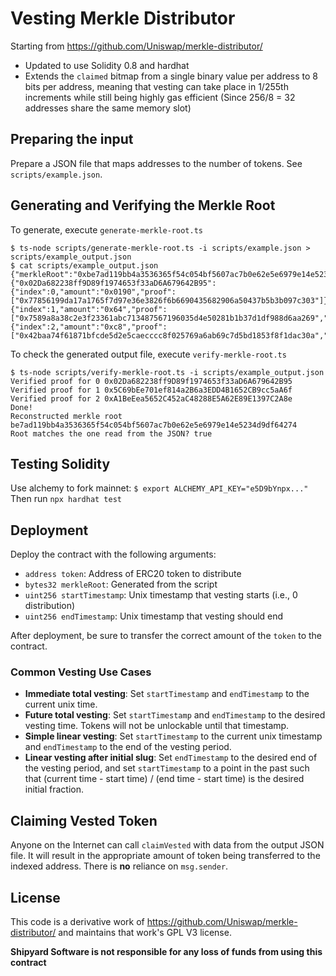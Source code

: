 # Vesting Merkle Distributor

Starting from https://github.com/Uniswap/merkle-distributor/

* Updated to use Solidity 0.8 and hardhat
* Extends the `claimed` bitmap from a single binary value per address to 8 bits per address, meaning that vesting can take place in 1/255th increments while still being highly gas efficient (Since 256/8 = 32 addresses share the same memory slot)

## Preparing the input
Prepare a JSON file that maps addresses to the number of tokens. See `scripts/example.json`.

## Generating and Verifying the Merkle Root

To generate, execute `generate-merkle-root.ts`
```
$ ts-node scripts/generate-merkle-root.ts -i scripts/example.json > scripts/example_output.json
$ cat scripts/example_output.json 
{"merkleRoot":"0xbe7ad119bb4a3536365f54c054bf5607ac7b0e62e5e6979e14e5234d9df64274","tokenTotal":"0x02bc","claims":{"0x02Da682238ff9D89f1974653f33aD6A679642B95":{"index":0,"amount":"0x0190","proof":["0x77856199da17a1765f7d97e36e3826f6b6690435682906a50437b5b3b097c303"]},"0x5C69bEe701ef814a2B6a3EDD4B1652CB9cc5aA6f":{"index":1,"amount":"0x64","proof":["0x7589a8a38c2e3f23361abc713487567196035d4e50281b1b37d1df988d6aa269","0x7d8fc7358ceca42f22fd74e811782148d69c9ed8be78daa3a406fa26ad7b3a05"]},"0xA1BeEea5652C452aC48288E5A62E89E1397C2A8e":{"index":2,"amount":"0xc8","proof":["0x42baa74f61871bfcde5d2e5caecccc8f025769a6ab69c7d5bd1853f8f1dac30a","0x7d8fc7358ceca42f22fd74e811782148d69c9ed8be78daa3a406fa26ad7b3a05"]}}}
```

To check the generated output file, execute `verify-merkle-root.ts`
```
$ ts-node scripts/verify-merkle-root.ts -i scripts/example_output.json 
Verified proof for 0 0x02Da682238ff9D89f1974653f33aD6A679642B95
Verified proof for 1 0x5C69bEe701ef814a2B6a3EDD4B1652CB9cc5aA6f
Verified proof for 2 0xA1BeEea5652C452aC48288E5A62E89E1397C2A8e
Done!
Reconstructed merkle root be7ad119bb4a3536365f54c054bf5607ac7b0e62e5e6979e14e5234d9df64274
Root matches the one read from the JSON? true
```

## Testing Solidity
Use alchemy to fork mainnet:
`$ export ALCHEMY_API_KEY="e5D9bYnpx..."`
Then run `npx hardhat test`

## Deployment
Deploy the contract with the following arguments:
* `address token`: Address of ERC20 token to distribute
* `bytes32 merkleRoot`: Generated from the script
* `uint256 startTimestamp`: Unix timestamp that vesting starts (i.e., 0 distribution)
* `uint256 endTimestamp`: Unix timestamp that vesting should end

After deployment, be sure to transfer the correct amount of the `token` to the contract.

### Common Vesting Use Cases
* **Immediate total vesting**: Set `startTimestamp` and `endTimestamp` to the current unix time.
* **Future total vesting**: Set `startTimestamp` and `endTimestamp` to the desired vesting time. Tokens will not be unlockable until that timestamp.
* **Simple linear vesting**: Set `startTimestamp` to the current unix timestamp and `endTimestamp` to the end of the vesting period.
* **Linear vesting after initial slug**: Set `endTimestamp` to the desired end of the vesting period, and set `startTimestamp` to a point in the past such that (current time - start time) / (end time - start time) is the desired initial fraction.

## Claiming Vested Token
Anyone on the Internet can call `claimVested` with data from the output JSON file. It will result in the appropriate amount of token being transferred to the indexed address. There is **no** reliance on `msg.sender`.

## License
This code is a derivative work of https://github.com/Uniswap/merkle-distributor/ and maintains that work's GPL V3 license.

**Shipyard Software is not responsible for any loss of funds from using this contract**

